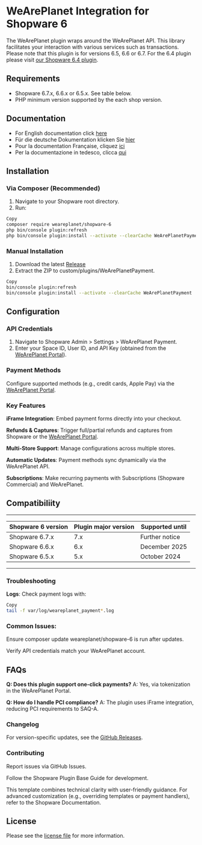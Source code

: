 

WeArePlanet Integration for Shopware 6
=============================

The WeArePlanet plugin wraps around the WeArePlanet API. This library facilitates your interaction with various services such as transactions.
Please note that this plugin is for versions 6.5, 6.6 or 6.7. For the 6.4 plugin please visit [our Shopware 6.4 plugin](https://github.com/weareplanet/shopware-6-4).

## Requirements

- Shopware 6.7.x, 6.6.x or 6.5.x. See table below.
- PHP minimum version supported by the each shop version.

## Documentation

- For English documentation click [here](@WalleeDocPath(/docs/en/documentation.html))
- Für die deutsche Dokumentation klicken Sie [hier](@WalleeDocPath(/docs/de/documentation.html))
- Pour la documentation Française, cliquez [ici](@WalleeDocPath(/docs/fr/documentation.html))
- Per la documentazione in tedesco, clicca [qui](@WalleeDocPath(/docs/it/documentation.html))

## Installation

### **Via Composer (Recommended)**  
1. Navigate to your Shopware root directory.
2. Run:

```bash
Copy
composer require weareplanet/shopware-6
php bin/console plugin:refresh
php bin/console plugin:install --activate --clearCache WeArePlanetPayment
```

### Manual Installation

1. Download the latest [Release](../../releases)
2. Extract the ZIP to custom/plugins/WeArePlanetPayment.

```bash
Copy
bin/console plugin:refresh  
bin/console plugin:install --activate --clearCache WeArePlanetPayment  
```

## Configuration
### API Credentials

1. Navigate to Shopware Admin > Settings > WeArePlanet Payment.
2. Enter your Space ID, User ID, and API Key (obtained from the [WeArePlanet Portal](https://paymentshub.weareplanet.com/)).

### Payment Methods

Configure supported methods (e.g., credit cards, Apple Pay) via the [WeArePlanet Portal](https://paymentshub.weareplanet.com/).

### Key Features
**iFrame Integration**: Embed payment forms directly into your checkout.

**Refunds & Captures**: Trigger full/partial refunds and captures from Shopware or the [WeArePlanet Portal](https://paymentshub.weareplanet.com/).

**Multi-Store Support**: Manage configurations across multiple stores.

**Automatic Updates**: Payment methods sync dynamically via the WeArePlanet API.

**Subscriptions**: Make recurring payments with Subscriptions (Shopware Commercial) and WeArePlanet.

## Compatibiliity

___________________________________________________________________________________
| Shopware 6 version            | Plugin major version   | Supported until        |
|-------------------------------|------------------------|------------------------|
| Shopware 6.7.x                | 7.x                    | Further notice         |
| Shopware 6.6.x                | 6.x                    | December 2025          |
| Shopware 6.5.x                | 5.x                    | October 2024           |
-----------------------------------------------------------------------------------

### Troubleshooting
**Logs**: Check payment logs with:

```bash
Copy
tail -f var/log/weareplanet_payment*.log
```
### Common Issues:

Ensure composer update weareplanet/shopware-6 is run after updates.

Verify API credentials match your WeArePlanet account.

## FAQs
**Q: Does this plugin support one-click payments?**
A: Yes, via tokenization in the WeArePlanet Portal.

**Q: How do I handle PCI compliance?**
A: The plugin uses iFrame integration, reducing PCI requirements to SAQ-A.

### Changelog
For version-specific updates, see the [GitHub Releases](https://github.com/weareplanet/shopware-6/releases).

### Contributing
Report issues via GitHub Issues.

Follow the Shopware Plugin Base Guide for development.

This template combines technical clarity with user-friendly guidance. For advanced customization (e.g., overriding templates or payment handlers), refer to the Shopware Documentation.

## License

Please see the [license file](https://github.com/weareplanet/shopware-6/blob/master/LICENSE.txt) for more information.
